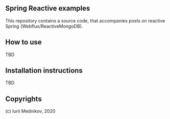 ## Spring Reactive examples

This repository contains a source code, that accompanies posts on reactive Spring (Webflux/ReactiveMongoDB).

## How to use

TBD

## Installation instructions

TBD

## Copyrights

(c) Iurii Mednikov, 2020